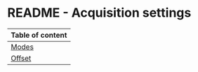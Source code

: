 # README - Acquisition settings

| Table of content|
|-|
| [Modes](../../Parameters/AcquisitionSettings/modes.md)|
| [Offset](../../Parameters/AcquisitionSettings/offset.md)|
